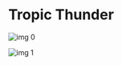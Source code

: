 # Tropic Thunder

![img 0](https://i.imgur.com/D57mMNY.jpg)

![img 1](https://i.imgur.com/FPLE5jq.png)

